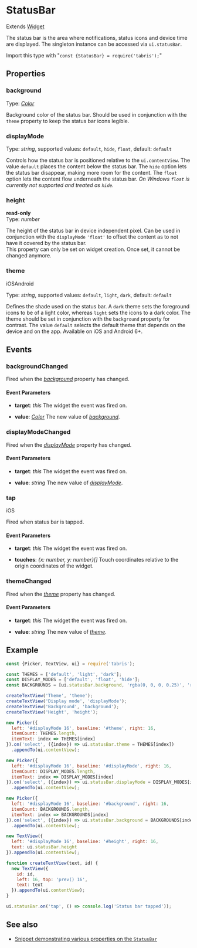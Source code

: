 ---
---
# StatusBar

Extends [Widget](Widget.md)

The status bar is the area where notifications, status icons and device time are displayed. The singleton instance can be accessed via `ui.statusBar`.

Import this type with "`const {StatusBar} = require('tabris');`"

## Properties

### background


Type: *[Color](../types.md#color)*

Background color of the status bar. Should be used in conjunction with the `theme` property to keep the status bar icons legible.

### displayMode


Type: *string*, supported values: `default`, `hide`, `float`, default: `default`

Controls how the status bar is positioned relative to the `ui.contentView`. The value `default` places the content below the status bar. The `hide` option lets the status bar disappear, making more room for the content. The `float` option lets the content flow underneath the status bar. *On Windows `float` is currently not supported and treated as `hide`.*

### height


**read-only**<br/>
Type: *number*

The height of the status bar in device independent pixel. Can be used in conjunction with the `displayMode` `'float'` to offset the content as to not have it covered by the status bar.<br/>This property can only be set on widget creation. Once set, it cannot be changed anymore.

### theme
<p class="platforms"><span class="ios-tag" title="supported on iOS">iOS</span><span class="android-tag" title="supported on Android">Android</span></p>

Type: *string*, supported values: `default`, `light`, `dark`, default: `default`

Defines the shade used on the status bar. A `dark` theme sets the foreground icons to be of a light color, whereas `light` sets the icons to a dark color. The theme should be set in conjunction with the `background` property for contrast. The value `default` selects the default theme that depends on the device and on the app. Available on iOS and Android 6+.


## Events

### backgroundChanged

Fired when the [*background*](#background) property has changed.

#### Event Parameters 
- **target**: *this*
    The widget the event was fired on.

- **value**: *[Color](../types.md#color)*
    The new value of [*background*](#background).


### displayModeChanged

Fired when the [*displayMode*](#displayMode) property has changed.

#### Event Parameters 
- **target**: *this*
    The widget the event was fired on.

- **value**: *string*
    The new value of [*displayMode*](#displayMode).


### tap
<p class="platforms"><span class="ios-tag" title="supported on iOS">iOS</span></p>
Fired when status bar is tapped.

#### Event Parameters 
- **target**: *this*
    The widget the event was fired on.

- **touches**: *{x: number, y: number}[]*
    Touch coordinates relative to the origin coordinates of the widget.


### themeChanged

Fired when the [*theme*](#theme) property has changed.

#### Event Parameters 
- **target**: *this*
    The widget the event was fired on.

- **value**: *string*
    The new value of [*theme*](#theme).





## Example
```js
const {Picker, TextView, ui} = require('tabris');

const THEMES = ['default', 'light', 'dark'];
const DISPLAY_MODES = ['default', 'float', 'hide'];
const BACKGROUNDS = [ui.statusBar.background, 'rgba(0, 0, 0, 0.25)', 'red', 'green', 'blue'];

createTextView('Theme', 'theme');
createTextView('Display mode', 'displayMode');
createTextView('Background', 'background');
createTextView('Height', 'height');

new Picker({
  left: '#displayMode 16', baseline: '#theme', right: 16,
  itemCount: THEMES.length,
  itemText: index => THEMES[index]
}).on('select', ({index}) => ui.statusBar.theme = THEMES[index])
  .appendTo(ui.contentView);

new Picker({
  left: '#displayMode 16', baseline: '#displayMode', right: 16,
  itemCount: DISPLAY_MODES.length,
  itemText: index => DISPLAY_MODES[index]
}).on('select', ({index}) => ui.statusBar.displayMode = DISPLAY_MODES[index])
  .appendTo(ui.contentView);

new Picker({
  left: '#displayMode 16', baseline: '#background', right: 16,
  itemCount: BACKGROUNDS.length,
  itemText: index => BACKGROUNDS[index]
}).on('select', ({index}) => ui.statusBar.background = BACKGROUNDS[index])
  .appendTo(ui.contentView);

new TextView({
  left: '#displayMode 16', baseline: '#height', right: 16,
  text: ui.statusBar.height
}).appendTo(ui.contentView);

function createTextView(text, id) {
  new TextView({
    id: id,
    left: 16, top: 'prev() 16',
    text: text
  }).appendTo(ui.contentView);
}

ui.statusBar.on('tap', () => console.log('Status bar tapped'));
```
## See also

- [Snippet demonstrating various properties on the `StatusBar`](https://github.com/eclipsesource/tabris-js/tree/v2.7.0/snippets/statusbar.js)
